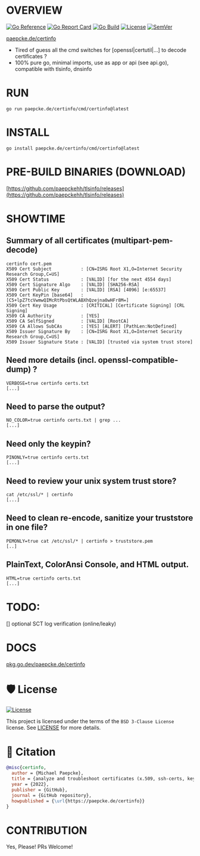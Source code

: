 # OVERVIEW
[![Go Reference](https://pkg.go.dev/badge/paepcke.de/certinfo.svg)](https://pkg.go.dev/paepcke.de/certinfo)
[![Go Report Card](https://goreportcard.com/badge/paepcke.de/certinfo)](https://goreportcard.com/report/paepcke.de/certinfo)
[![Go Build](https://github.com/paepckehh/certinfo/actions/workflows/golang.yml/badge.svg)](https://github.com/paepckehh/certinfo/actions/workflows/golang.yml)
[![License](https://img.shields.io/github/license/paepckehh/certinfo)](https://github.com/paepckehh/certinfo/blob/master/LICENSE)
[![SemVer](https://img.shields.io/github/v/release/paepckehh/certinfo)](https://github.com/paepckehh/certinfo/releases/latest)

[paepcke.de/certinfo](https://paepcke.de/certinfo/)

-   Tired of guess all the cmd switches for [openssl|certutil|...] to decode certificates ?
-   100% pure go, minimal imports, use as app or api (see api.go), compatible with tlsinfo, dnsinfo

# RUN

```
go run paepcke.de/certinfo/cmd/certinfo@latest

```
# INSTALL

```
go install paepcke.de/certinfo/cmd/certinfo@latest
```

# PRE-BUILD BINARIES (DOWNLOAD)
[https://github.com/paepckehh/tlsinfo/releases](https://github.com/paepckehh/tlsinfo/releases)

# SHOWTIME

## Summary of all certificates (multipart-pem-decode)

``` Shell
certinfo cert.pem
X509 Cert Subject           : [CN=ISRG Root X1,O=Internet Security Research Group,C=US] 
X509 Cert Status            : [VALID] [for the next 4554 days]
X509 Cert Signature Algo    : [VALID] [SHA256-RSA] 
X509 Cert Public Key        : [VALID] [RSA] [4096] [e:65537]
X509 Cert KeyPin [base64]   : [C5+lpZ7tcVwmwQIMcRtPbsQtWLABXhQzejna0wHFr8M=] 
X509 Cert Key Usage         : [CRITICAL] [Certificate Signing] [CRL Signing] 
X509 CA Authority           : [YES]
X509 CA SelfSigned          : [VALID] [RootCA]
X509 CA Allows SubCAs       : [YES] [ALERT] [PathLen:NotDefined]
X509 Issuer Signature By    : [CN=ISRG Root X1,O=Internet Security Research Group,C=US] 
X509 Issuer Signature State : [VALID] [trusted via system trust store]
```

## Need more details (incl. openssl-compatible-dump) ?

``` Shell
VERBOSE=true certinfo certs.txt
[...]
```

## Need to parse the output?

``` Shell
NO_COLOR=true certinfo certs.txt | grep ... 
[...]
```

## Need only the keypin?

``` Shell
PINONLY=true certinfo certs.txt
[...]
```

## Need to review your unix system trust store?

``` Shell
cat /etc/ssl/* | certinfo 
[...]
```

## Need to clean re-encode, sanitize your truststore in one file?

``` Shell
PEMONLY=true cat /etc/ssl/* | certinfo > truststore.pem
[..]
```

## PlainText, ColorAnsi Console, and HTML output.
``` Shell
HTML=true certinfo certs.txt
[...]
```

# TODO:

[] optional SCT log verification (online/leaky)

# DOCS

[pkg.go.dev/paepcke.de/certinfo](https://pkg.go.dev/paepcke.de/certinfo)

# 🛡 License

[![License](https://img.shields.io/github/license/paepckehh/certinfo)](https://github.com/paepckehh/certinfo/blob/master/LICENSE)

This project is licensed under the terms of the `BSD 3-Clause License` license. See [LICENSE](https://github.com/paepckehh/certinfo/blob/master/LICENSE) for more details.

# 📃 Citation

```bibtex
@misc{certinfo,
  author = {Michael Paepcke},
  title = {analyze and troubleshoot certificates (x.509, ssh-certs, keys, ...)},
  year = {2022},
  publisher = {GitHub},
  journal = {GitHub repository},
  howpublished = {\url{https://paepcke.de/certinfo}}
}
```

# CONTRIBUTION

Yes, Please! PRs Welcome! 

